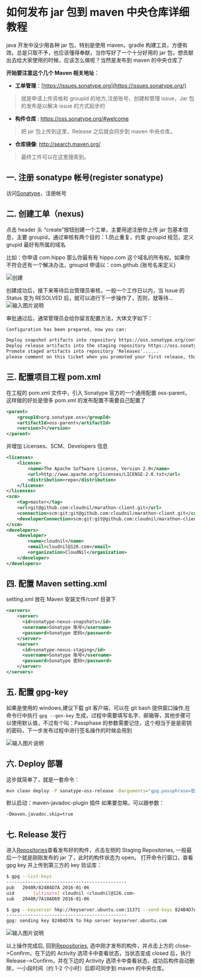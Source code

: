 # 如何发布 jar 包到 maven 中央仓库详细教程

java 开发中没少用各种 jar 包，特别是使用 maven，gradle 构建工具，方便有效。总是只取不予，也应该懂得奉献，当你写好了一个十分好用的 jar 包，想贡献出去给大家使用的时候，应该怎么做呢？当然是发布到 maven 的中央仓库了

**开始要注意这个几个 Maven 相关地址**：

- **工单管理**：[https://issues.sonatype.org](https://issues.sonatype.org/)

> 就是申请上传资格和 groupId 的地方,注册账号、创建和管理 issue，Jar 包的发布是以解决 issue 的方式起步的

- **构件仓库** : https://oss.sonatype.org/#welcome

> 把 jar 包上传到这里，Release 之后就会同步到 maven 中央仓库。

- **仓库镜像**: http://search.maven.org/

> 最终工件可以在这里搜索到。

## 一. 注册 sonatype 帐号(register sonatype)

访问[Sonatype](https://issues.sonatype.org/)，注册帐号  

## 二. 创建工单（nexus)

点击 header 头 “create”按钮创建一个工单，主要用途注册你上传 jar 包基本信息，主要 groupid，通过审核有两个目的：1.防止重复，约束 groupid 规范，定义 grupid 最好有所属的域名

比如：你申请 com.hippo 那么你最有有 hippo.com 这个域名的所有权。如果你不符合还有一个解决办法，groupid 申请以：com.github.{账号名来定义}

![创建](https://static.oschina.net/uploads/img/201712/27115346_dBwl.png)

创建成功后，接下来等待后台管理员审核，一般一个工作日以内，当 Issue 的 Status 变为 RESOLVED 后，就可以进行下一步操作了，否则，就等待… ![输入图片说明](https://static.oschina.net/uploads/img/201712/27120115_WJle.png)

审批通过后，通常管理员会给你留言配置方法，大体文字如下：

```txt
Configuration has been prepared, now you can:

Deploy snapshot artifacts into repository https://oss.sonatype.org/content/repositories/snapshots
Deploy release artifacts into the staging repository https://oss.sonatype.org/service/local/staging/deploy/maven2
Promote staged artifacts into repository 'Releases'......
please comment on this ticket when you promoted your first release, thanks
```

## 三. 配置项目工程 pom.xml

在工程的 pom.xml 文件中，引入 Sonatype 官方的一个通用配置 oss-parent，这样做的好处是很多 pom.xml 的发布配置不需要自己配置了

```xml
<parent>
    <groupId>org.sonatype.oss</groupId>
    <artifactId>oss-parent</artifactId>
    <version>7</version>
</parent>
```

并增加 Licenses、SCM、Developers 信息

```xml
<licenses>
    <license>
        <name>The Apache Software License, Version 2.0</name>
        <url>http://www.apache.org/licenses/LICENSE-2.0.txt</url>
        <distribution>repo</distribution>
    </license>
</licenses>
<scm>
    <tag>master</tag>
    <url>git@github.com:cloudnil/marathon-client.git</url>
    <connection>scm:git:git@github.com:cloudnil/marathon-client.git</connection>
    <developerConnection>scm:git:git@github.com:cloudnil/marathon-client.git</developerConnection>
</scm>
<developers>
    <developer>
        <name>cloudnil</name>
        <email>cloudnil@126.com</email>
        <organization>CloudNil</organization>
    </developer>
</developers>
```

## 四. 配置 Maven setting.xml

setting.xml 放在 Maven 安装文件/conf 目录下

```xml
<servers>
    <server>
      <id>sonatype-nexus-snapshots</id>
      <username>Sonatype 账号</username>
      <password>Sonatype 密码</password>
    </server>
    <server>
      <id>sonatype-nexus-staging</id>
      <username>Sonatype 账号</username>
      <password>Sonatype 密码</password>
    </server>
</servers>
```

## 五. 配置 gpg-key

如果是使用的 windows,建议下载 git 客户端，可以在 git bash 提供窗口操作,在命令行中执行 `gpg --gen-key` 生成，过程中需要填写名字、邮箱等，其他步骤可以使用默认值，不过有个叫：Passphase 的参数需要记住，这个相当于是是密钥的密码，下一步发布过程中进行签名操作的时候会用到

![输入图片说明](https://static.oschina.net/uploads/img/201712/29102734_UxSx.png)

## 六. Deploy 部署

这步就简单了，就是一套命令：

```bash
mvn clean deploy -P sonatype-oss-release -Darguments="gpg.passphrase=密钥密码"
```

默认启动：maven-javadoc-plugin 插件 如果要忽略，可以跟参数：

```bash
-Dmaven.javadoc.skip=true
```

## 七. Release 发行

进入[Repositories](https://oss.sonatype.org/#stagingRepositories)查看发布好的构件，点击左侧的 Staging Repositories, 一般最后一个就是刚刚发布的 jar 了，此时的构件状态为 open。 打开命令行窗口，查看 gpg key 并上传到第三方的 key 验证库：

```bash
$ gpg --list-keys
---------------------------------------------
pub   2048R/824B4D7A 2016-01-06
uid       [ultimate] cloudnil <cloudnil@126.com>
sub   2048R/7A10AD69 2016-01-06

$ gpg --keyserver hkp://keyserver.ubuntu.com:11371 --send-keys 824B4D7A
---------------------------------------------
gpg: sending key 824B4D7A to hkp server keyserver.ubuntu.com
```

![输入图片说明](https://static.oschina.net/uploads/img/201712/29165622_9sZu.png)

以上操作完成后, 回到[Repositories](https://oss.sonatype.org/#stagingRepositories), 选中刚才发布的构件，并点击上方的 close–>Confirm，在下边的 Activity 选项卡中查看状态，当状态变成 closed 后，执行 Release–>Confirm，并在下边的 Activity 选项卡中查看状态，成功后构件自动删除，一小段时间（约 1-2 个小时）后即可同步到 maven 的中央仓库。
